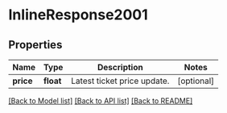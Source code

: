 # InlineResponse2001

## Properties
Name | Type | Description | Notes
------------ | ------------- | ------------- | -------------
**price** | **float** | Latest ticket price update. | [optional] 

[[Back to Model list]](../README.md#documentation-for-models) [[Back to API list]](../README.md#documentation-for-api-endpoints) [[Back to README]](../README.md)

